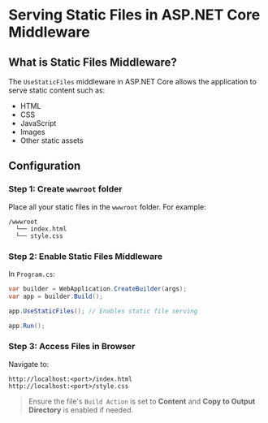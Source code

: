 
# Serving Static Files in ASP.NET Core Middleware

## What is Static Files Middleware?

The `UseStaticFiles` middleware in ASP.NET Core allows the application to serve static content such as:
- HTML
- CSS
- JavaScript
- Images
- Other static assets

## Configuration

### Step 1: Create `wwwroot` folder

Place all your static files in the `wwwroot` folder. For example:
```
/wwwroot
  └── index.html
  └── style.css
```

### Step 2: Enable Static Files Middleware

In `Program.cs`:

```csharp
var builder = WebApplication.CreateBuilder(args);
var app = builder.Build();

app.UseStaticFiles(); // Enables static file serving

app.Run();
```

### Step 3: Access Files in Browser

Navigate to:
```
http://localhost:<port>/index.html
http://localhost:<port>/style.css
```

> Ensure the file's `Build Action` is set to **Content** and **Copy to Output Directory** is enabled if needed.
